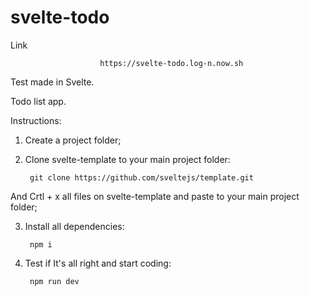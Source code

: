 # svelte-todo

Link

                        https://svelte-todo.log-n.now.sh


Test made in Svelte.

Todo list app.

Instructions:

1. Create a project folder;


2. Clone svelte-template to your main project folder:

        git clone https://github.com/sveltejs/template.git
    
  And Crtl + x all files on svelte-template and paste to your main project folder;
  

3. Install all dependencies:

        npm i
    

4. Test if It's all right and start coding:

        npm run dev
    
